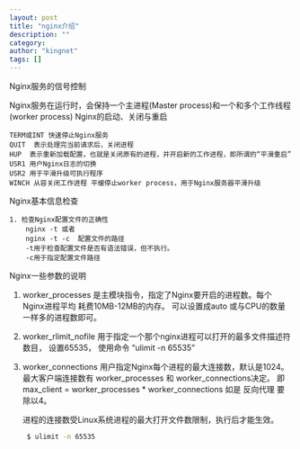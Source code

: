 ```yaml
---
layout: post
title: "nginx介绍"
description: ""
category: 
author: "kingnet"
tags: []
---
```


Nginx服务的信号控制
 
 Nginx服务在运行时，会保持一个主进程(Master process)和一个和多个工作线程(worker process)
 Nginx的启动、关闭与重启

    TERM或INT 快速停止Nginx服务
    QUIT  表示处理完当前请求后，关闭进程
    HUP  表示重新加载配置，也就是关闭原有的进程，并开启新的工作进程，即所谓的“平滑重启”
    USR1 用户Nginx日志的切换
    USR2 用于平滑升级可执行程序
    WINCH 从容关闭工作进程 平缓停止worker process，用于Nginx服务器平滑升级


Nginx基本信息检查
    
    1. 检查Nginx配置文件的正确性
        nginx -t 或者
        nginx -t -c  配置文件的路径
        -t用于检查配置文件是否有语法错误，但不执行。
        -c用于指定配置文件路径




Nginx一些参数的说明

1. worker_processes 是主模块指令，指定了Nginx要开启的进程数。每个Nginx进程平均
耗费10MB-12MB的内存。  可以设置成auto 或与CPU的数量一样多的进程数即可。

2. worker_rlimit_nofile 用于指定一个那个nginx进程可以打开的最多文件描述符数目，
   设置65535， 使用命令 “ulimit -n 65535”

3. worker_connections 用户指定Nginx每个进程的最大连接数，默认是1024。
   最大客户端连接数有 worker_processes 和 worker_connections决定。
   即max_client = worker_processes * worker_connections 
   如是 反向代理 要 除以4。

   进程的连接数受Linux系统进程的最大打开文件数限制，执行后才能生效。
   
   ```sh
    $ ulimit -n 65535
   ```



 




